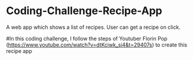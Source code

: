 # Coding-Challenge-Recipe-App
A web app which shows a list of recipes. User can get a recipe on click.

#In this coding challenge, I follow the steps of Youtuber Florin Pop (https://www.youtube.com/watch?v=dtKciwk_si4&t=29407s) to create this recipe app
